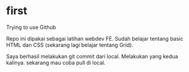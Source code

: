 # first
Trying to use Github

Repo ini dipakai sebagai latihan webdev FE.
Sudah belajar tentang basic HTML dan CSS (sekarang lagi belajar tentang Grid).

Saya berhasil melakukan git commit dari local.
Melakukan yang kedua kalinya.
sekarang mau coba pull di local.
